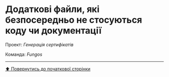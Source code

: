 # Додаткові файли, які безпосередньо не стосуються коду чи документації

Проект: *Генерація сертифікатів*

Команда: *Fungos*
 
 ---
[:arrow_up: Повернутись до початкової сторінки](/README.md)
